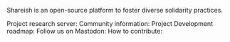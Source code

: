 Shareish is an open-source platform to foster diverse solidarity practices.

Project research server:
Community information:
Project Development roadmap:
Follow us on Mastodon:
How to contribute: 
